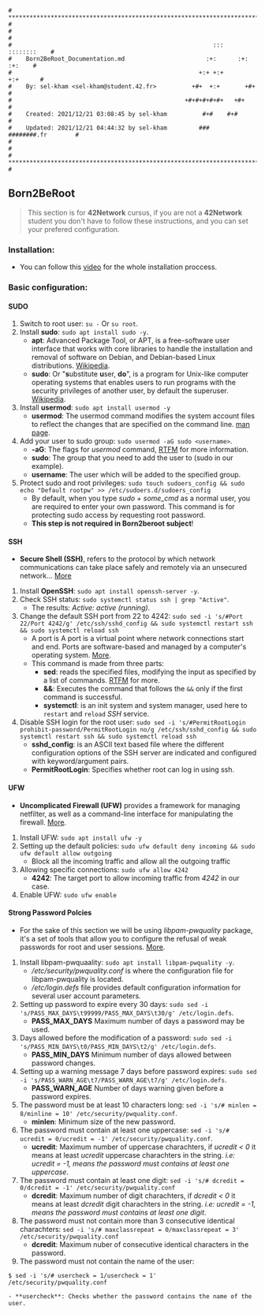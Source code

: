 ```
# **************************************************************************** #
#                                                                              #
#                                                         :::      ::::::::    #
#    Born2BeRoot_Documentation.md                       :+:      :+:    :+:    #
#                                                     +:+ +:+         +:+      #
#    By: sel-kham <sel-kham@student.42.fr>          +#+  +:+       +#+         #
#                                                 +#+#+#+#+#+   +#+            #
#    Created: 2021/12/21 03:08:45 by sel-kham          #+#    #+#              #
#    Updated: 2021/12/21 04:44:32 by sel-kham         ###   ########.fr        #
#                                                                              #
# **************************************************************************** #
```
## Born2BeRoot
> This section is for **42Network** cursus, if you are not a **42Network** student you don't have to follow these instructions, and you can set your prefered configuration.
### Installation:
* You can follow this [video](https://www.youtube.com/watch?v=2w-2MX5QrQw) for the whole installation proccess.
### Basic configuration:
#### SUDO
1. Switch to root user: ```su -``` Or ```su root```.
2. Install **sudo**: ```sudo apt install sudo -y```.
	- **apt**: Advanced Package Tool, or APT, is a free-software user interface that works with core libraries to handle the installation and removal of software on Debian, and Debian-based Linux distributions. [Wikipedia](https://en.wikipedia.org/wiki/APT_(software)).
	- **sudo**: Or "**s**ubstitute **u**ser, **do**", is a program for Unix-like computer operating systems that enables users to run programs with the security privileges of another user, by default the superuser. [Wikipedia](https://en.wikipedia.org/wiki/Sudo).
2. Install **usermod**: ```sudo apt install usermod -y```
	- **usermod**: The usermod command modifies the system account files to reflect the changes that are specified on the command line. [man page](https://linux.die.net/man/8/usermod).
3. Add your user to sudo group: ```sudo usermod -aG sudo <username>```.
	- **-aG**: The flags for *usermod* command, [RTFM](https://linux.die.net/man/8/usermod) for more information.
	- **sudo**: The group that you need to add the user to (sudo in our example).
	- **username**: The user which will be added to the specified group.
4. Protect sudo and root privileges: ```sudo touch sudoers_config && sudo echo "Default rootpw" >> /etc/sudoers.d/sudoers_config```
	- By default, when you type *sudo + some_cmd* as a normal user, you are required to enter your own password. This command is for protecting sudo access by requesting root password.
	- **This step is not required in Born2beroot subject**!
#### SSH
* **Secure Shell (SSH)**, refers to the protocol by which network communications can take place safely and remotely via an unsecured network... [More](https://www.n-able.com/blog/ssh-network-protocol-overview)
1. Install **OpenSSH**: ```sudo apt install openssh-server -y```.
2. Check SSH status: ```sudo systemctl status ssh | grep "Active"```.
	- The results: *Active: active (running)*.
3. Change the default SSH port from 22 to 4242: ```sudo sed -i 's/#Port 22/Port 4242/g' /etc/ssh/sshd_config && sudo systemctl restart ssh && sudo systemctl reload ssh```
	- A port is A port is a virtual point where network connections start and end. Ports are software-based and managed by a computer's operating system. [More](https://www.cloudflare.com/learning/network-layer/what-is-a-computer-port/).
	- This command is made from three parts:
		- **sed**: reads the specified files, modifying the input as specified by a list of commands. [RTFM](https://linux.die.net/man/1/sed) for more.
		- **&&**: Executes the command that follows the ```&&``` only if the first command is successful.
		- **systemctl**: is an init system and system manager, used here to ```restart``` and ```reload``` *SSH* service.
4. Disable SSH login for the root user: ```sudo sed -i 's/#PermitRootLogin prohibit-password/PermitRootLogin no/g /etc/ssh/sshd_config && sudo systemctl restart ssh && sudo systemctl reload ssh```
	- **sshd_config**: is an ASCII text based file where the different configuration options of the SSH server are indicated and configured with keyword/argument pairs.
	- **PermitRootLogin**: Specifies whether root can log in using ssh.
#### UFW
* **Uncomplicated Firewall (UFW)** provides a framework for managing netfilter, as well as a command-line interface for manipulating the firewall. [More](https://wiki.debian.org/Uncomplicated%20Firewall%20%28ufw%29).
1. Install UFW: ```sudo apt install ufw -y```
2. Setting up the default policies: ```sudo ufw default deny incoming && sudo ufw default allow outgoing```
	- Block all the incoming traffic and allow all the outgoing traffic
3. Allowing specific connections: ```sudo ufw allow 4242```
	- **4242**: The target port to allow incoming traffic from *4242* in our case.
4. Enable UFW: ```sudo ufw enable```
#### Strong Password Polcies
* For the sake of this section we will be using *libpam-pwquality* package, it's a set of tools that allow you to configure the refusal of weak passwords for root and user sessions. [More](https://debian-facile.org/doc:securite:passwd:libpam-pwquality).
1. Install libpam-pwquaality: ```sudo apt install libpam-pwquality -y```.
	- */etc/security/pwquality.conf* is where the configuration file for libpam-pwquality is located.
	- */etc/login.defs* file provides default configuration information for several user account parameters.
2. Setting up password to expire every 30 days: ```sudo sed -i 's/PASS_MAX_DAYS\t99999/PASS_MAX_DAYS\t30/g' /etc/login.defs```.
	- **PASS_MAX_DAYS**	Maximum number of days a password may be used.
3. Days allowed before the modification of a password: ```sudo sed -i 's/PASS_MIN_DAYS\t0/PASS_MIN_DAYS\t2/g' /etc/login.defs```.
	- **PASS_MIN_DAYS**	Minimum number of days allowed between password changes.
4. Setting up a warning message 7 days before password expires: ```sudo sed -i 's/PASS_WARN_AGE\t7/PASS_WARN_AGE\t7/g' /etc/login.defs```.
	- **PASS_WARN_AGE**	Number of days warning given before a password expires.
5. The password must be at least 10 characters long: ```sed -i 's/# minlen = 8/minline = 10' /etc/security/pwquality.conf```.
	- **minlen**: Minimum size of the new password.
6. The password must contain at least one uppercase: ```sed -i 's/# ucredit = 0/ucredit = -1' /etc/security/pwquality.conf```.
	- **ucredit**: Maximum number of uppercase charachters, if *ucredit < 0* it means at least *ucredit* uppercase charachters in the string. *i.e: ucredit = -1, means the password must contains at least one uppercase*.
7. The password must contain at least one digit: ```sed -i 's/# dcredit = 0/dcredit = -1' /etc/security/pwquality.conf```
	- **dcredit**: Maximum number of digit charachters, if *dcredit < 0* it means at least *dcredit* digit charachters in the string. *i.e: ucredit = -1, means the password must contains at least one digit*.
8. The password must not contain more than 3 consecutive identical charachters: ```sed -i 's/# maxclassrepeat = 0/maxclassrepeat = 3' /etc/security/pwquality.conf```
	- **dcredit**: Maximum nuber of consecutive identical characters in the password.
9. The password must not contain the name of the user:
```
$ sed -i 's/# usercheck = 1/usercheck = 1' /etc/security/pwquality.conf
```
	- **usercheck**: Checks whether the password contains the name of the user.